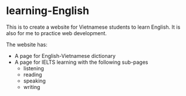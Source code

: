 # learning-English
This is to create a website for Vietnamese students to learn English. It is also for me to practice web development.

The website has:
- A page for English-Vietnamese dictionary
- A page for IELTS learning with the following sub-pages
  + listening
   + reading
   + speaking
   + writing
